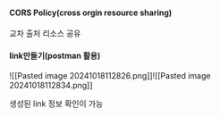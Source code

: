 
#### CORS Policy(cross orgin resource sharing)
교차 출처 리소스 공유


#### link만들기(postman 활용)
![[Pasted image 20241018112826.png]]![[Pasted image 20241018112834.png]]

생성된 link 정보 확인이 가능
